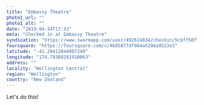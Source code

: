 ```yaml
---
title: "Embassy Theatre"
photo1_url: ""
photo1_alt: ""
date: "2019-04-24T17:33"
meta: "Checked in at Embassy Theatre"
syndication: "https://www.swarmapp.com/user/492614834/checkin/5cbff50f7c891c002dea1c89"
foursquare: "https://foursquare.com/v/4b05877df964a5204a9522e3"
latitude: "-41.29412844987249"
longitude: "174.78388281910063"
address: ""
locality: "Wellington Central"
region: "Wellington"
country: "New Zealand"
---
```

Let's do this!
